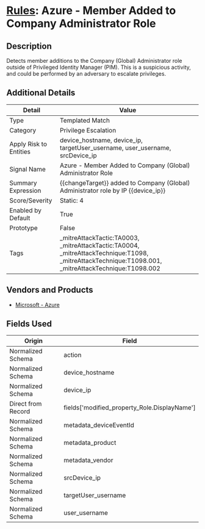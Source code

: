 # [Rules](README.md): Azure - Member Added to Company Administrator Role

## Description
Detects member additions to the Company (Global) Administrator role outside of Privileged Identity Manager (PIM). This is a suspicious activity, and could be performed by an adversary to escalate privileges.

## Additional Details
|Detail|Value|
|----|----|
|Type|Templated Match|
|Category|Privilege Escalation|
|Apply Risk to Entities|device_hostname, device_ip, targetUser_username, user_username, srcDevice_ip|
|Signal Name|Azure - Member Added to Company (Global) Administrator Role|
|Summary Expression|{{changeTarget}} added to Company (Global) Administrator role by IP {{device_ip}}|
|Score/Severity|Static: 4|
|Enabled by Default|True|
|Prototype|False|
|Tags|_mitreAttackTactic:TA0003, _mitreAttackTactic:TA0004, _mitreAttackTechnique:T1098, _mitreAttackTechnique:T1098.001, _mitreAttackTechnique:T1098.002|
## Vendors and Products
- [Microsoft - Azure](../products/a1225af5-e778-4068-a9a2-47da93d1ff24.md)


## Fields Used

|Origin|Field|
|----|----|
|Normalized Schema|action|
|Normalized Schema|device_hostname|
|Normalized Schema|device_ip|
|Direct from Record|fields['modified_property_Role.DisplayName']|
|Normalized Schema|metadata_deviceEventId|
|Normalized Schema|metadata_product|
|Normalized Schema|metadata_vendor|
|Normalized Schema|srcDevice_ip|
|Normalized Schema|targetUser_username|
|Normalized Schema|user_username|


